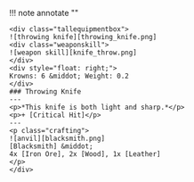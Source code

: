 !!! note annotate ""

    <div class="tallequipmentbox">
    ![throwing knife][throwing_knife.png]
    <div class="weaponskill">
    ![weapon skill][knife_throw.png]
    </div>
    <div style="float: right;">
    Krowns: 6 &middot; Weight: 0.2
    </div>
    ### Throwing Knife
    ---
    <p>*This knife is both light and sharp.*</p>
    <p>+ [Critical Hit]</p>
    ---
    <p class="crafting">
    ![anvil][blacksmith.png] 
    [Blacksmith] &middot; 
    4x [Iron Ore], 2x [Wood], 1x [Leather]
    </p>
    </div>
